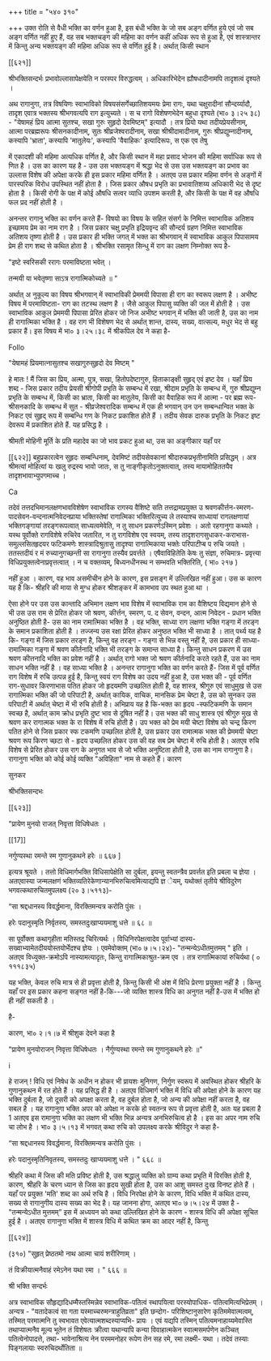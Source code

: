+++
title = "५४० ३१०"

+++
उक्त रोति से वैधी भक्ति का वर्णन हुआ है, इस बंधी भक्ति के जो सब अङ्ग वर्णित हुये एवं जो सब अङ्ग वर्णित नहीं हुए हैं, वह सब भक्तचङ्ग की महिमा का वर्णन कहीं अधिक रूप से हुआ है, एवं शास्त्रान्तर में किन्तु अन्य भक्तयङ्ग की महिमा अधिक रूप से वर्णित हुई है। अर्थात् किसी स्थान 

[[६२१]]

श्रीभक्तिसन्दर्भः प्रभावोल्लासापेक्षयेति न परस्पर विरुद्धत्वम् । अधिकारिभेदेन ह्यौषधादीनामपि तादृशत्वं दृश्यते । 

अथ रागानुगा, तत्र विषयिणः स्वाभाविको विषयसंसर्गेच्छातिशयमयः प्रेमा रागः, यथा चक्षुरादीनां सौन्दर्य्यादौ, तादृश एवात्र भक्तस्य श्रीभगवत्यपि राग इत्युच्यते । स च रागो विशेषणभेदेन बहुधा दृश्यते (भा० ३।२५ ३८) - "येषामहं प्रिय आत्मा सुतश्च, सखा गुरुः सुहृदो देवमिष्टम्" इत्यादौ । तत्र प्रियो यथा तदीयप्रेयसीनाम्, आत्मा परब्रह्मरूपः श्रीसनकादीनाम्, सुतः श्रीव्रजेश्वरादीनाम्, सखा श्रीश्रीदामादीनाम्, गुरुः श्रीप्रद्युम्नादीनाम्, कस्यापि 'भ्राता', कस्यापि 'मातुलेयः', कस्यापि 'वैवाहिकः' इत्यादिरूपः, स एक एव तेषु 

में एकादशी की महिमा अत्यधिक वर्णित है, और किसी स्थान में महा प्रसाद भोजन की महिमा सर्वाधिक रूप से णित है । उस का कारण यह है - उस उस भक्तयङ्ग में श्रद्धा भेद से उस उस भक्तयङ्ग का प्रभाव का उल्लास विशेष की अपेक्षा करके ही इस प्रकार महिमा वर्णित है । अतएव उस प्रकार महिमा वर्णन से अङ्गों में पारस्परिक विरोध उपस्थित नहीं होता है । जिस प्रकार औषध प्रभृति का प्रभावातिशय्य अधिकारी भेद से दृष्ट होता है । किसी रोगी के पक्ष में कोई औषधि सत्वर व्याधि उपशम करती है, और किसी के पक्ष में वह औषधि फल प्रद नहीं होती है । 

अनन्तर रागानु भक्ति का वर्णन करते हैं- विषयो का विषय के सहित संसर्ग के निमित्त स्वाभाविक अतिशय इच्छामय प्रेम का नाम राग है । जिस प्रकार चक्षु प्रभृति इद्रियवृन्द की सौन्दर्य ग्रहण निमित्त स्वाभाविक अतिशय तृष्णा होती है । उस प्रकार ही भक्ति जगत् में भक्त का श्रीभगवान् में स्वाभाविक आकुल पिपासामय प्रेम ही राग शब्द से कथित होता है । श्रीभक्ति रसामृत सिन्धु में राग का लक्षण निम्नोक्त रूप है- 

"इष्टे स्वरिसकी ररागः परमाविष्टता भवेत् । 

तन्मयी या भवेतृष्णा साऽत्र रागात्मिकोच्यते ॥ " 

अर्थात् अ नुकूल्य का विषय श्रीभगवान् में स्वाभाविकी प्रेममयी विपासा ही राग का स्वरूप लक्षण है । अभीष्ट विषय में परमाविष्टता- राग का तटस्थ लक्षण है । जैसे आकुल पिपासु व्यक्ति की जल में होती है । उस स्वाभाविक आकुल प्रेममयी पिपासा प्रेरित होकर जो निज अभीष्ट भगवान् में भक्ति की जाती है, उस का नाम ही रागात्मिका भक्ति है । वह राग भी विशेषण भेद से अर्थात् शान्त, दास्य, सख्य, वात्सल्य, मधुर भेद से बहु प्रकार हैं। इस विषय में भा० ३।२५।३८ में श्रीकपिल देव ने कहा है- 

Follo 

"येषामहं प्रियमात्नासुतश्च सखागुरुसुहृदो देव मिष्टम् " 

हे मातः ! मैं जिस का प्रिय, अत्मा, पुत्र, सखा, हितोपदेष्टागुरु, हिताकाङ्क्षी सुहृद् एवं इष्ट देव । यहाँ प्रिय शब्द - जिस प्रकार तदीय प्रेयसी श्रीगोपी प्रभृति के सम्बन्ध में रखा, श्रीदाम प्रभृति के सम्बन्ध में, गुरु श्रीप्रद्युम्न प्रभृति के सम्बन्ध में, किसी का भ्राता, किसी का मातुलेय, किसी का वैवाहिक रूप में आत्मा - पर ब्रह्म रूप- श्रीसनकादि के सम्बन्ध में सुत - श्रीव्रजेश्वरादिक सम्बन्ध में एक ही भगवान् उन उन सम्बन्धान्वित भक्त के निकट एवं सुहृद् रूप में सम्बन्धि गण के निकट प्रकाशित होते हैं । तदीय सेवक दारुक प्रभृति के निकट इष्ट देवरूप में प्रकाशित होते हैं. यह प्रसिद्ध है । 

श्रीमती मोहिनी मूर्ति के प्रति महादेव का जो भाव प्रकट हुआ था, उस का अङ्गीकार यहाँ पर 



[[६२२]] बहुप्रकारत्वेन सुहृदः सम्बन्धिनाम्, देवमिष्टं तदीयसेवकानां श्रीदारुकप्रभृतीनामिति प्रसिद्धम् । अत्र श्रीमत्यां मोहित्यां यः खलु रुद्रस्य भावो जातः, स तु नाङ्गीकृतोऽनुक्तत्वात्, तस्य मायामोहिततयैव तादृशभावाभ्युपगमाच्च । 

Ca 

तदेवं तत्तदभिमानलक्षणभावविशेषेण स्वाभाविक रागस्य वैशिष्टे सति तत्तद्रामप्रयुक्त उ श्रवणकीर्त्तन-स्मरण-पादसेवन-वन्दनात्मनिवेदनप्राया भक्तिस्तेषां रागात्मिका भक्तिरित्युच्य ले तस्याश्च साध्यायां रागलक्षणायां भक्तिगङ्गायां तरङ्गरूपत्वात् साध्यत्वमेवेति, न तु साधन प्रकरणेऽस्मिन् प्रवेशः । अतो रहगानुगा कथ्यते । यस्थ पूर्वोक्ते रागविशेषे रुचिरेव जतारित, न तु रागविशेष एव स्वयम्, तस्य तादृशरागसुधाकर-कराभास- समुल्लसितहृदयर फटिकमणेः शास्त्रादिश्रुतासु तादृश्या रागात्मिकाया भक्तेः परिपाटीप्ब प रुचि जयते । ततस्तदीयं र मं रुच्यानुगच्छन्ती सा रागानुगा तस्यैव प्रवर्त्तते । एषैवाविहितेति केषः तु संज्ञा, रुचिमात्र- प्रवृत्त्या विधिप्रयुक्तत्वेनाप्रवृत्तत्वात् । न च वक्तव्यम्, बिध्यनधीनस्थ न सम्भवति भक्तिरिति, ( भा० २१७ ) 

नहीं हुआ । कारण, वह भाव असमीचीन होने के कारण, इस प्रसङ्ग में उल्लिखित नहीं हुआ। उस क कारण यह है कि- श्रीहरि की माया से मुग्ध होकर श्रीशङ्कर में कामभाव उप स्थत हुआ था । 

ऐसा होने पर उस उस कान्तादि अभिमान लक्षण भाव विशेष में स्वाभाविक राम का वैशिष्टय विद्यमान होने से भी उस उस राम से प्रेरित होकर जो श्रवण, कीर्त्तन, स्मरण, प. द सेवन, वन्दन, आत्म निवेदन - प्रधान भक्ति अनुष्ठित होती है- उस का नाम रामात्मिका भक्ति है । वह भक्ति, साध्या राग लक्षणा भक्ति गङ्गा में तरङ्ग के समान प्रकाशिता होती है । तज्जन्य उस रक्षा प्रेरित होकर अनुष्ठत भक्ति भी साध्या है । तात् पर्थ्य यह है कि- गङ्गा में जिस प्रकार तरङ्ग है, किन्तु वह तरङ्ग - गङ्गा से भिन्न वस्तु नहीं है, उस प्रकार ही साध्या-रामात्मिका गङ्गा में श्रवण कीर्तनादि भक्ति भी तरङ्ग के समान्त साध्या है। किन्तु साधन प्रकरण में उस श्रवण कीत्तनादि भक्ति का प्रवेश नहीं है । अर्थात् रागो भक्त जो श्रवण कीर्तनादि करते रहते हैं, उस का नाम साधन भक्ति नहीं है । वह साध्या भक्ति है । अनन्तर रागानुगा भक्ति का वर्णन करते हैं- जिस में पूर्व वर्णित राग विशेष में रुचि उत्पन्न हुई है, किन्तु स्वयं राग विशेष का उदय नहीं हुआ है, उस भक्त की - पूर्व वर्णित राग-सुधावर किरणाभास पतित होकर जो हृदयमणि उच्छलित होती है, वह शास्त्र, श्रीगुरु एवं साधुमुख से उस रागात्मिका भक्ति की जो परिपाटी है, अर्थात् कायिक, वाचिक, मानसिक प्रेम चेष्टा है, उस को सुनकर उस परिपाटी में अर्थात् चेष्टा में भी रुचि होती है। अभिप्राय यह है कि-भक्त का हृदय -स्फटिकमणि के समान स्वच्छ है, अर्थात् काम क्रोध प्रभृति दुष्ट भाव से दूषित नहीं है। उस भक्त की साधु शास्त्र एवं श्रीगुरु मुख से श्रवण कर रागात्मक भक्त के रा विशेष में रुचि होती है। उप भक्त को प्रेम मयी चेष्टा विशेष को चन्द्र किरण पतित होने से जिस प्रकार स्फ टकमणि उच्छलित होती है, उस प्रकार उस रामात्मक भक्त की प्रेममयी चेष्टा श्रवण रूप किरण च्छटा से - हृदय उच्छलित होकर उस की वह सब प्रेम चेष्टा में रुचि होती है। अतएव रुचि विशेष से प्रेरित होकर उस राग के अनुगत भाव से जो भक्ति अनुष्टिता होती है, उस का नाम रागानुगा है। रागानुगा भक्ति को कोई कोई व्यक्ति "अविहिता" नाम से कहते हैं। कारण 

सुनकर 

श्रीभक्तिसन्दभः 

[[६२३]]

"प्रायेण मुनयो राजत् निवृत्ता विधिषेधतः । 

[[17]]

नर्गुण्यस्था रमन्ते स्म गुणानुकथने हरेः ॥ ६६७ ] 

इत्यत्र श्रूयते । तत्तो विधिमार्गभक्ति विधिसापेक्षेति सा दुर्बला, इयन्तु स्वतन्त्रैव प्रवर्त्तत इति प्रबला च ज्ञेया । अतएवास्या जन्मलक्षणं भक्तिव्यतिरेकेणान्यानभिरुचित्वमित्याद्यपि ज्ञ ेयम्, यथोक्तं तृतीये श्रीविदुरेण भगवत्कथारुचितमुपलक्ष्य (२० ३।५११३)- 

“सा श्रद्दधानस्य विवर्द्धमाना, विरक्तिमन्यत्र करोति पुंसः । 

हरेः पदानुस्मृति निर्वृतस्य, समस्तदुःखाप्ययमाशु धत्ते ॥ ६८ ॥ 

सा पूर्वोक्ता कथागृहीता मतिस्तद्र चिरित्यर्थः । विधिनिरपेक्षत्वादेव पूर्वाभ्यां दास्य- सख्वाभ्यामेतदीययोस्तयोर्भेदश्च ज्ञेयः । एवमेवोक्तम् (भा० ७।५।२४)- "तन्मन्येऽधीतमुत्तमम् " इति । अतएव विध्युक्त-क्रमोऽपि नास्यामत्यादृतः, किन्तु रागात्मिकाश्रुत-क्रम एव । तत्र रागात्मिकायां रुचिर्यथा ( ० १११८३५) 

यह भक्ति, केवल रुचि मात्र से ही प्रवृत्ता होती है, किन्तु किसी भी अंश में विधि प्रेरणा प्रयुक्ता नहीं है । किन्तु यहाँ पर इस प्रकार कहना सङ्गत नहीं है-कि---जो व्यक्ति शास्त्र विधि का अनुगत नहीं है-उस में भक्ति हो ही नहीं सकती है । 

है- 

कारण, भा० २।१।७ में श्रीशुक देवने कहा है 

"प्रायेण मुनयोराजन् निवृत्ता विधिषेधतः । नैर्गुण्यस्था रमन्ते स्म गुणानुकथने हरेः ॥" 

i 

हे राजन् ! विधि एवं निषेध के अधीन न होकर भी प्रायशः मुनिगण, निर्गुण स्वरूप में अवस्थित होकर श्रीहरि के गुणानुकथन में रत होते हैं । यह प्रसिद्ध ही है । अतएव विधिमार्ग भक्ति में विधि की अपेक्षा होने के कारण यह भक्ति दुर्बला है, जो दूसरी को अपक्षा करता है, वह दुर्बल होता है, जो अन्य की अपेक्षा नहीं करता है, वह सबल है । यह रागानुगा भक्ति अपर को अपेक्षा न करके हो स्वतन्त्र रूप से प्रवृत्ता होती है, अतः यह प्रबला है 1 अतएव इस रामानुगा भक्ति का लक्षण भी भक्ति भिन्न अन्यत्र अनभिरुचित्व हो है । इस का अपर नाम रुचि चा लोभ है । भा० ३।५।१३ में भगवत् कथा रुचि को उपलक्ष्य करके श्रीविदुर ने कहा है- 

“सा श्रद्दधानस्य विवर्द्धमाना, विरक्तिमन्यत्र करोति पुंसः । 

हरेः पदानुस्मृतिनिवृतस्य, समस्तदुः खाप्ययमाशु धत्ते । " ६६८ ॥ 

श्रीहरि कथा में जिस की मति प्रविष्ट होती है, उस श्रद्धालु व्यक्ति को ग्राम्य कथा प्रभृति में विरक्ति होती है, कारण, श्रीहरि के चरण ध्यान से जिस का हृदय सुखी होता है, उस का आशु समस्त दुःख विनष्ट होते हैं । यहाँ पर प्रयुक्त 'मति' शब्द का अर्थ रुचि है । विधि निरपेक्ष होने के कारण, विधि भक्ति में कथित दास्य, सख्य से रागानुगीय दास्य सख्य का भेद है। यह जानना होगा, अतएव भा० ७।५।२४ में उक्त है - "तन्मन्येऽधीत मुत्तमम्” इस में अध्ययन को कथा उल्लिखित होने के कारण - शास्त्र विधि की अपेक्षा सूचित हुई है । अतएव रागानुगा भक्ति में शास्त्र विधि में कथित क्रम का आदर नहीं है, किन्तु 

[[६२४]] 

(३१०) "सुहृत् प्रेष्ठतमो नाथ आत्मा चायं शरीरिणाम् । 

तं विक्रीयात्मनैवाहं रमेऽनेन यथा रमा । " ६६६ ॥ 

श्री भक्ति सन्दर्भः 

अत्र स्वाभाविक सौहृद्यादिधम्मैस्तस्मिन्नेव स्वाभाविक-पतित्वं स्थापयित्वा परस्योपाधिक- पतित्वमित्यभिप्रेतम् । अन्यत्र - "यतादेकत्वं सा गता यस्माच्चरुमन्त्राहुतिव्रता" इति छन्दोग- परिशिष्टानुसारेण कृतिममेवात्मत्वम्, तस्मित् परमात्मनि तु स्वभावत एवेत्यात्मशब्दस्याप्यभि- प्रायः । एवं यद्यपि तस्मिन् पतित्वमनाहाय्यमेवास्ति तथाप्यात्मनैव मूल्य भूतेन तं विशेषतः क्रीत्वा यथान्यापि कन्या विवाहात्मकेन स्वात्मसमर्पणेन कञ्चित् पतित्वेनोपादत्ते, तथा- भावेनाश्रित्य नेन परममनोहर रूपेण तेन सह रमे, रमा लक्ष्मी- यथा । तदेवं तस्याः पिङ्गलायाः स्वरुचिदर्थोतिता ॥ 
